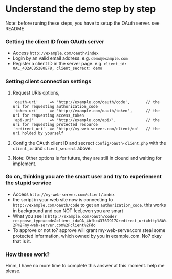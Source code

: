 # Understand the demo step by step

Note: before runing these steps, you have to setup the OAuth server. see README

### Getting the client ID from OAuth server ###

+ Access `http://example.com/oauth/index`
+ Login by an valid email address. e.g. `demo@example.com`
+ Register a client ID in the server page. e.g. `client_id: OAL_4D2ACB5280EF8, client_secrect: demo`

### Setting client connection settings ###

 1. Request URIs options,
 
        'oauth-uri'     => 'http://example.com/oauth/code',       // the uri for requesting authorization_code
        'token-uri'     => 'http://example.com/oauth/token',      // the uri for requesting access_token
        'api-uri'       => 'http://example.com/api/',             // the uri for requesting protected resource
        'redirect_uri'  => 'http://my-web-server.com/client/do'   // the uri holded by yourself

 2. Config the OAuth client ID and secrect `config/oauth-client.php` with the `client_id` and `client_secrect` above.
 3. Note: Other options is for future, they are still in clound and waiting for implement.

### Go on, thinking you are the smart user and try to experiement the stupid service ###

+ Access `http://my-web-server.com/client/index`
+ the script in your web site now is connecting to `http://example.com/oauth/code` to get an `authorization_code`.
    this works in background and can NOT feel,even you are smart
+ What you see is `http://example.com/oauth/code?response_type=code&client_id=OA_4bfbc43769917&redirect_uri=http%3A%2F%2Fmy-web-server.com%2Fclient%2Fdo`
+ To approve or not to? approve will grant my-web-server.com steal some protected information, which owned by you in example.com.
    No? okay that is it.

### How these work? ###
 Hmm, I have no more time to complete this answer at this moment. help me please.
